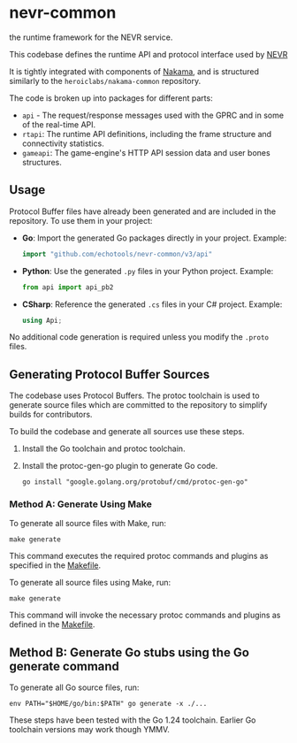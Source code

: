 # nevr-common

the runtime framework for the NEVR service.

This codebase defines the runtime API and protocol interface used by [NEVR](https://github.com/echotools/nevr-service)

It is tightly integrated with components of [Nakama](https://github.com/heroiclabs/nakama), and is structured similarly to the `heroiclabs/nakama-common` repository.

The code is broken up into packages for different parts:

* `api` - The request/response messages used with the GPRC and in some of the real-time API.
* `rtapi`: The runtime API definitions, including the frame structure and connectivity statistics.
* `gameapi`: The game-engine's HTTP API session data and user bones structures.

## Usage

Protocol Buffer files have already been generated and are included in the repository. To use them in your project:

* **Go**: Import the generated Go packages directly in your project. Example:

    ```go
    import "github.com/echotools/nevr-common/v3/api"
    ```

* **Python**: Use the generated `.py` files in your Python project. Example:

    ```python
    from api import api_pb2
    ```

* **CSharp**: Reference the generated `.cs` files in your C# project. Example:

    ```csharp
    using Api;
    ```


No additional code generation is required unless you modify the `.proto` files.

## Generating Protocol Buffer Sources

The codebase uses Protocol Buffers. The protoc toolchain is used to generate source files which are committed to the repository to simplify builds for contributors.

To build the codebase and generate all sources use these steps.

1. Install the Go toolchain and protoc toolchain.

2. Install the protoc-gen-go plugin to generate Go code.

   ```shell
   go install "google.golang.org/protobuf/cmd/protoc-gen-go"
   ```

### Method A: Generate Using Make

To generate all source files with Make, run:

```shell
make generate
```

This command executes the required protoc commands and plugins as specified in the [Makefile](./Makefile).

To generate all source files using Make, run:

```shell
make generate
```

This command will invoke the necessary protoc commands and plugins as defined in the [Makefile](./Makefile).

## Method B: Generate Go stubs using the Go generate command

To generate all Go source files, run:

```shell
env PATH="$HOME/go/bin:$PATH" go generate -x ./...
```

These steps have been tested with the Go 1.24 toolchain. Earlier Go toolchain versions may work though YMMV.
